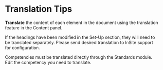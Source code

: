 # Translation Tips

**Translate** the content of each element in the document using the translation feature in the Content panel.

If the headings have been modified in the Set-Up section, they will need to be translated separately. Please send desired translation to InSite support for configuration.

Competencies must be translated directly through the Standards module. Edit the competency you need to translate.
